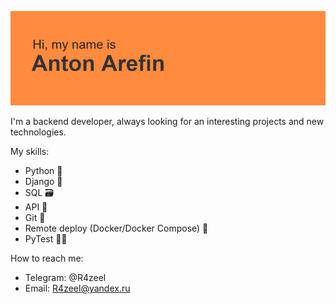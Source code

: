 ![alt text](https://github.com/R4zeel/R4zeel/blob/main/header.png?raw=true)

I'm a backend developer, always looking for an interesting projects and new technologies.

My skills:
- Python 🐍
- Django 🎸
- SQL 🗃️
- API 📡
- Git 🌳
- Remote deploy (Docker/Docker Compose) 🐳
- PyTest 👨‍🔬

How to reach me:
- Telegram: @R4zeel
- Email: R4zeel@yandex.ru

<!--
**R4zeel/R4zeel** is a ✨ _special_ ✨ repository because its `README.md` (this file) appears on your GitHub profile.

Here are some ideas to get you started:

- 🔭 I’m currently working on ...
- 🌱 I’m currently learning ...
- 👯 I’m looking to collaborate on ...
- 🤔 I’m looking for help with ...
- 💬 Ask me about ...
- 📫 How to reach me: ...
- 😄 Pronouns: ...
- ⚡ Fun fact: ...
-->

